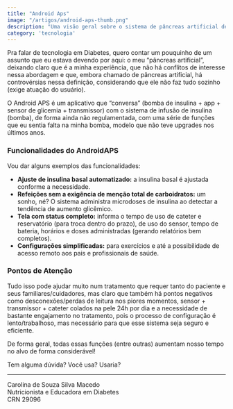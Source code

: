 ```yaml
---
title: "Android Aps"
image: "/artigos/android-aps-thumb.png"
description: "Uma visão geral sobre o sistema de pâncreas artificial de código aberto, o AndroidAPS."
category: 'tecnologia'
---
```


Pra falar de tecnologia em Diabetes, quero contar um pouquinho de um assunto que eu estava devendo por aqui: o meu “pâncreas artificial”, deixando claro que é a minha experiência, que não há conflitos de interesse nessa abordagem e que, embora chamado de pâncreas artificial, há controvérsias nessa definição, considerando que ele não faz tudo sozinho (exige atuação do usuário).

O Android APS é um aplicativo que “conversa” (bomba de insulina + app + sensor de glicemia + transmissor) com o sistema de infusão de insulina (bomba), de forma ainda não regulamentada, com uma série de funções que eu sentia falta na minha bomba, modelo que não teve upgrades nos últimos anos.

### Funcionalidades do AndroidAPS

Vou dar alguns exemplos das funcionalidades:

- **Ajuste de insulina basal automatizado:** a insulina basal é ajustada conforme a necessidade.
- **Refeições sem a exigência de menção total de carboidratos:** um sonho, né? O sistema administra microdoses de insulina ao detectar a tendência de aumento glicêmico.
- **Tela com status completo:** informa o tempo de uso de cateter e reservatório (para troca dentro do prazo), de uso do sensor, tempo de bateria, horários e doses administradas (gerando relatórios bem completos).
- **Configurações simplificadas:** para exercícios e até a possibilidade de acesso remoto aos pais e profissionais de saúde.

### Pontos de Atenção

Tudo isso pode ajudar muito num tratamento que requer tanto do paciente e seus familiares/cuidadores, mas claro que também há pontos negativos como desconexões/perdas de leitura nos piores momentos, sensor + transmissor + cateter colados na pele 24h por dia e a necessidade de bastante engajamento no tratamento, pois o processo de configuração é lento/trabalhoso, mas necessário para que esse sistema seja seguro e eficiente.

De forma geral, todas essas funções (entre outras) aumentam nosso tempo no alvo de forma considerável!

Tem alguma dúvida? Você usa? Usaria?

---

<div class="assinatura">
Carolina de Souza Silva Macedo
</div>
Nutricionista e Educadora em Diabetes
<br>
CRN 29096
